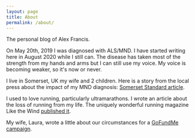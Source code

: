 ```yaml
---
layout: page
title: About
permalink: /about/
---
```


The personal blog of Alex Francis.

On May 20th, 2019 I was diagnosed with ALS/MND. I have started writing here in August 2020 while I still can. The disease has taken most of the strength from my hands and arms but I can still use my voice. My voice is becoming weaker, so it's now or never.

I live in Somerset, UK my wife and 2 children. Here is a story from the local press about the impact of my MND diagnosis:
[Somerset Standard article](https://www.somersetlive.co.uk/news/somerset-news/it-like-being-hit-bus-3915519).

I used to love running, particularly ultramarathons. I wrote an article about the loss of running from my life. The uniquely wonderful running magazine Like the Wind [published it](https://www.likethewindmagazine.com/2020/01/09/im-not-runner/).

My wife, Laura, wrote a little about our circumstances for a [GoFundMe campaign](https://www.gofundme.com/f/alex-vs-als).
